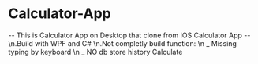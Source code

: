 # Calculator-App

-- This is Calculator App on Desktop that clone from IOS Calculator App --
\n.Build with WPF and C#
\n.Not completly build function:
\n  _ Missing typing by keyboard 
\n  _ NO db store history Calculate
